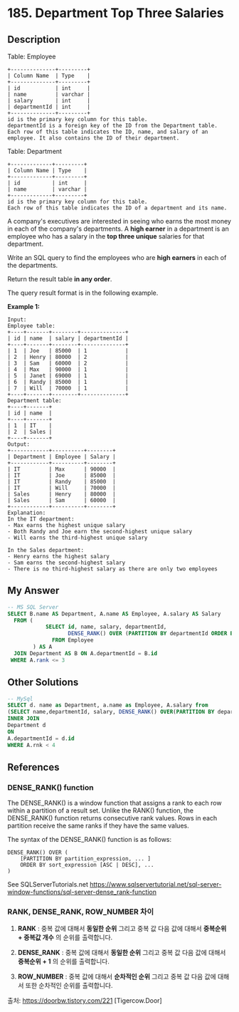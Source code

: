 # 185. Department Top Three Salaries

## Description


Table: Employee

```
+--------------+---------+
| Column Name  | Type    |
+--------------+---------+
| id           | int     |
| name         | varchar |
| salary       | int     |
| departmentId | int     |
+--------------+---------+
id is the primary key column for this table.
departmentId is a foreign key of the ID from the Department table.
Each row of this table indicates the ID, name, and salary of an employee. It also contains the ID of their department.
``` 

Table: Department
```
+-------------+---------+
| Column Name | Type    |
+-------------+---------+
| id          | int     |
| name        | varchar |
+-------------+---------+
id is the primary key column for this table.
Each row of this table indicates the ID of a department and its name.
``` 

A company's executives are interested in seeing who earns the most money in each of the company's departments. A **high earner** in a department is an employee who has a salary in the **top three unique** salaries for that department.

Write an SQL query to find the employees who are **high earners** in each of the departments.

Return the result table **in any order**.

The query result format is in the following example.

 

**Example 1:**
```
Input: 
Employee table:
+----+-------+--------+--------------+
| id | name  | salary | departmentId |
+----+-------+--------+--------------+
| 1  | Joe   | 85000  | 1            |
| 2  | Henry | 80000  | 2            |
| 3  | Sam   | 60000  | 2            |
| 4  | Max   | 90000  | 1            |
| 5  | Janet | 69000  | 1            |
| 6  | Randy | 85000  | 1            |
| 7  | Will  | 70000  | 1            |
+----+-------+--------+--------------+
Department table:
+----+-------+
| id | name  |
+----+-------+
| 1  | IT    |
| 2  | Sales |
+----+-------+
Output: 
+------------+----------+--------+
| Department | Employee | Salary |
+------------+----------+--------+
| IT         | Max      | 90000  |
| IT         | Joe      | 85000  |
| IT         | Randy    | 85000  |
| IT         | Will     | 70000  |
| Sales      | Henry    | 80000  |
| Sales      | Sam      | 60000  |
+------------+----------+--------+
Explanation: 
In the IT department:
- Max earns the highest unique salary
- Both Randy and Joe earn the second-highest unique salary
- Will earns the third-highest unique salary

In the Sales department:
- Henry earns the highest salary
- Sam earns the second-highest salary
- There is no third-highest salary as there are only two employees
```

## My Answer 

```SQL
-- MS SQL Server 
SELECT B.name AS Department, A.name AS Employee, A.salary AS Salary
  FROM (
            SELECT id, name, salary, departmentId, 
                   DENSE_RANK() OVER (PARTITION BY departmentId ORDER BY salary DESC) AS rank  -- 
              FROM Employee 
        ) AS A 
  JOIN Department AS B ON A.departmentId = B.id
 WHERE A.rank <= 3
```

## Other Solutions 

```SQL
-- MySql
SELECT d. name as Department, a.name as Employee, A.salary from
(SELECT name,departmentId, salary, DENSE_RANK() OVER(PARTITION BY departmentId order by salary desc) rnk from Employee) A
INNER JOIN
Department d
ON
A.departmentId = d.id
WHERE A.rnk < 4
```



## References 

### DENSE_RANK() function 

The DENSE_RANK() is a window function that assigns a rank to each row within a partition of a result set. Unlike the RANK() function, the DENSE_RANK() function returns consecutive rank values. Rows in each partition receive the same ranks if they have the same values.

The syntax of the DENSE_RANK() function is as follows:

```
DENSE_RANK() OVER (
    [PARTITION BY partition_expression, ... ]
    ORDER BY sort_expression [ASC | DESC], ...
)
```
See SQLServerTutorials.net <https://www.sqlservertutorial.net/sql-server-window-functions/sql-server-dense_rank-function>


### RANK, DENSE_RANK, ROW_NUMBER 차이 
1. **RANK** : 중복 값에 대해서 **동일한 순위** 그리고 중복 값 다음 값에 대해서 **중복순위 + 중복값 개수** 의 순위를 출력합니다.

2. **DENSE_RANK** : 중복 값에 대해서 **동일한 순위** 그리고 중복 값 다음 값에 대해서 **중복순위 + 1** 의 순위를 출력합니다.

3. **ROW_NUMBER** : 중복 값에 대해서 **순차적인 순위** 그리고 중복 값 다음 값에 대해서 또한 순차적인 순위를 출력합니다.

출처: https://doorbw.tistory.com/221 [Tigercow.Door]

